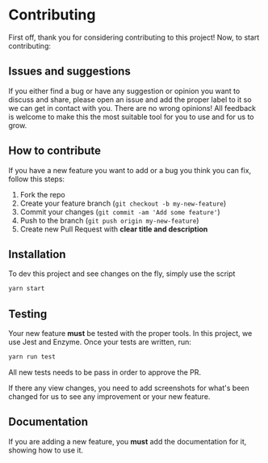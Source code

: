 # Contributing

First off, thank you for considering contributing to this project! Now, to start contributing:

## Issues and suggestions

If you either find a bug or have any suggestion or opinion you want to discuss and share, please open an issue and add the proper label to it so we can get in contact with you.
There are no wrong opinions! All feedback is welcome to make this the most suitable tool for you to use and for us to grow.

## How to contribute

If you have a new feature you want to add or a bug you think you can fix, follow this steps:

1. Fork the repo
2. Create your feature branch (`git checkout -b my-new-feature`)
3. Commit your changes (`git commit -am 'Add some feature'`)
4. Push to the branch (`git push origin my-new-feature`)
5. Create new Pull Request with **clear title and description**

## Installation

To dev this project and see changes on the fly, simply use the script

```bash
yarn start
```

##  Testing

Your new feature **must** be tested with the proper tools. In this project, we use Jest and Enzyme. Once your tests are written, run:

```bash
yarn run test
```
All new tests needs to be pass in order to approve the PR.

If there any view changes, you need to add screenshots for what's been changed for us to see any improvement or your new feature.

## Documentation

If you are adding a new feature, you **must** add the documentation for it, showing how to use it.
